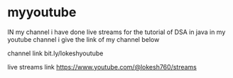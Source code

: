 # myyoutube 
IN my channel i have done live streams for the tutorial of DSA in java in my youtube channel i give the link of my channel below

channel link
bit.ly/lokeshyoutube

live streams link
https://www.youtube.com/@lokesh760/streams
